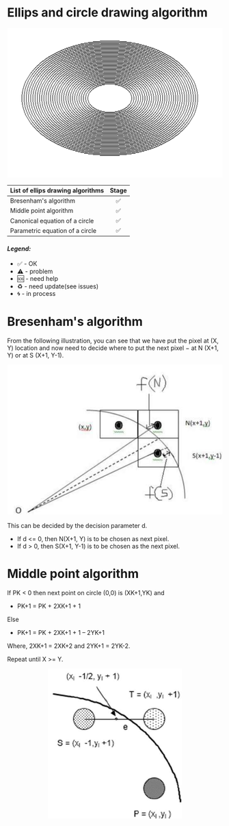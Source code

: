 # Ellips and circle drawing algorithm

<p align="center">
  <img src="images/ellips.png" height="350">
</p>

| List of ellips drawing algorithms | Stage |
| ------------- |:-------------:|
|Bresenham's algorithm|✅|
|Middle point algorithm|✅|
|Canonical equation of a circle|✅|
|Parametric equation of a circle|✅|


#### <i>Legend:</i>
<ul>
<li>✅ - ОК
<li>⚠️ - problem
<li>🆘 - need help
<li>♻️ - need update(see issues)
<li>🌀 - in process
</ul>


# Bresenham's algorithm
From the following illustration, you can see that we have put the pixel at (X, Y) location and now need to decide where to put the next pixel − at N (X+1, Y) or at S (X+1, Y-1).


<p align="center">
  <img src="images/BresenhamsCirceAlgorithm.jpg" height="350">
</p>

This can be decided by the decision parameter d.

* If d <= 0, then N(X+1, Y) is to be chosen as next pixel.
* If d > 0, then S(X+1, Y-1) is to be chosen as the next pixel.

# Middle point algorithm

If PK < 0 then next point on circle (0,0) is (XK+1,YK) and
   * PK+1 = PK + 2XK+1 + 1

Else

   * PK+1 = PK + 2XK+1 + 1 – 2YK+1
	
Where, 2XK+1 = 2XK+2 and 2YK+1 = 2YK-2.

Repeat until X >= Y.

<p align="center">
  <img src="images/MidpointCircleAlgorithm.jpg" height="350">
</p>


